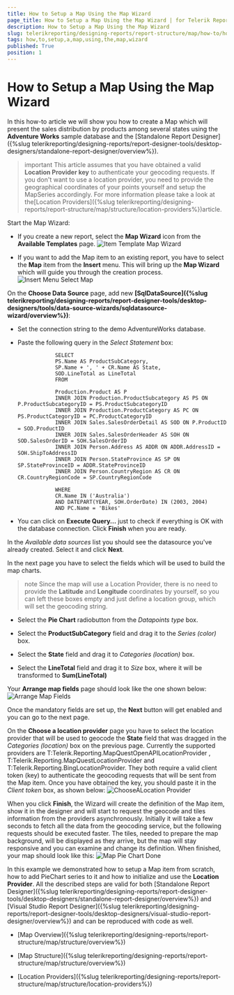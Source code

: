 ```yaml
---
title: How to Setup a Map Using the Map Wizard
page_title: How to Setup a Map Using the Map Wizard | for Telerik Reporting Documentation
description: How to Setup a Map Using the Map Wizard
slug: telerikreporting/designing-reports/report-structure/map/how-to/how-to-setup-a-map-using-the-map-wizard
tags: how,to,setup,a,map,using,the,map,wizard
published: True
position: 1
---
```


# How to Setup a Map Using the Map Wizard



In this how-to article we will show you how to create a Map which will present the sales distribution by products among several states
        using the __Adventure Works__ sample database and the [Standalone Report Designer]({%slug telerikreporting/designing-reports/report-designer-tools/desktop-designers/standalone-report-designer/overview%}).
      

>important This article assumes that you have obtained a valid __Location Provider key__ to authenticate your geocoding requests.
          If you don't want to use a location provider, you need to provide the geographical coordinates of your points yourself and setup the MapSeries accordingly.
          For more information please take a look at the[Location Providers]({%slug telerikreporting/designing-reports/report-structure/map/structure/location-providers%})article.
>


Start the Map Wizard:

* If you create a new report, select the __Map Wizard__ icon from the __Available Templates__ page.
                ![Item Template Map Wizard](images/Map/ItemTemplate_MapWizard.png)

* If you want to add the Map item to an existing report, you have to select the __Map__ item
                  from the __Insert__ menu.
                  This will bring up the __Map Wizard__ which will guide you through the creation process.
                ![Insert Menu Select Map](images/Map/InsertMenu_SelectMap.png)

On the __Choose Data Source__ page, add new
              __[SqlDataSource]({%slug telerikreporting/designing-reports/report-designer-tools/desktop-designers/tools/data-source-wizards/sqldatasource-wizard/overview%})__:
            

* Set the connection string to the demo AdventureWorks database.

* Paste the following query in the *Select Statement* box:
                

	
                  SELECT
                  PS.Name AS ProductSubCategory,
                  SP.Name + ', ' + CR.Name AS State,
                  SOD.LineTotal as LineTotal
                  FROM

                  Production.Product AS P
                  INNER JOIN Production.ProductSubcategory AS PS ON P.ProductSubcategoryID = PS.ProductSubcategoryID
                  INNER JOIN Production.ProductCategory AS PC ON PS.ProductCategoryID = PC.ProductCategoryID
                  INNER JOIN Sales.SalesOrderDetail AS SOD ON P.ProductID = SOD.ProductID
                  INNER JOIN Sales.SalesOrderHeader AS SOH ON SOD.SalesOrderID = SOH.SalesOrderID
                  INNER JOIN Person.Address AS ADDR ON ADDR.AddressID = SOH.ShipToAddressID
                  INNER JOIN Person.StateProvince AS SP ON SP.StateProvinceID = ADDR.StateProvinceID
                  INNER JOIN Person.CountryRegion AS CR ON CR.CountryRegionCode = SP.CountryRegionCode

                  WHERE
                  CR.Name IN ('Australia')
                  AND DATEPART(YEAR, SOH.OrderDate) IN (2003, 2004)
                  AND PC.Name = 'Bikes'
                



* You can click on __Execute Query...__ just to check if everything is OK with the database connection.
                  Click __Finish__ when you are ready.
                

In the *Available data sources* list you should see the datasource you've already created.
              Select it and click __Next__.
            

In the next page you have to select the fields which will be used to build the map charts.
            

>note Since the map will use a Location Provider, there is no need to provide the __Latitude__ and __Longitude__ coordinates by yourself, so you can
                left these boxes empty and just define a location group, which will set the geocoding string.
>


* Select the __Pie Chart__ radiobutton from the *Datapoints type* box.
                

* Select the __ProductSubCategory__ field and drag it to the *Series (color)* box.
                

* Select the __State__ field and drag it to *Categories (location)* box.
                

* Select the __LineTotal__ field and drag it to *Size* box, where it will be transformed to
                __Sum(LineTotal)__

Your __Arrange map fields__ page should look like the one shown below:
            ![Arrange Map Fields](images/Map/ArrangeMapFields.png)

Once the mandatory fields are set up, the __Next__ button will get enabled and you can go to the next page.
            

On the __Choose a location provider__ page you have to select the location provider that will be used to geocode
              the __State__ field that was dragged in the *Categories (location)* box on the previous page.
              Currently the supported providers are
              T:Telerik.Reporting.MapQuestOpenAPILocationProvider
              ,
              T:Telerik.Reporting.MapQuestLocationProvider
              and
              T:Telerik.Reporting.BingLocationProvider.
              They both require a valid client token (key) to authenticate the geocoding requests that will be sent from the Map item.
              Once you have obtained the key, you should paste it in the *Client token* box, as shown below:
            ![ChooseALocation Provider](images/Map/ChooseALocationProvider.png)

When you click __Finish__, the Wizard will create the definition of the Map item, show it in the designer
              and will start to request the geocode and tiles information from the providers asynchronously. Initially it will take a few seconds to fetch
              all the data from the geocoding service, but the following requests should be executed faster. The tiles, needed to prepare the map background,
              will be displayed as they arrive, but the map will stay responsive and you can examine and change its definition.
              When finished, your map should look like this:
            ![Map Pie Chart Done](images/Map/MapPieChart_Done.png)

In this example we demonstrated how to setup a Map item from scratch, how to add PieChart series to it and how to initialize and
          use the __Location Provider__. All the described steps are valid for both
          [Standalone Report Designer]({%slug telerikreporting/designing-reports/report-designer-tools/desktop-designers/standalone-report-designer/overview%})
          and [Visual Studio Report Designer]({%slug telerikreporting/designing-reports/report-designer-tools/desktop-designers/visual-studio-report-designer/overview%}) and
          can be reproduced with code as well.
        

 * [Map Overview]({%slug telerikreporting/designing-reports/report-structure/map/structure/overview%})

 * [Map Structure]({%slug telerikreporting/designing-reports/report-structure/map/structure/overview%})

 * [Location Providers]({%slug telerikreporting/designing-reports/report-structure/map/structure/location-providers%})
